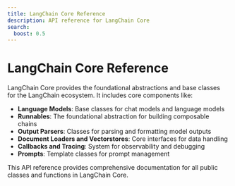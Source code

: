 ```yaml
---
title: LangChain Core Reference
description: API reference for LangChain Core
search:
  boost: 0.5
---
```


<style>
.md-sidebar {
  display: block !important;
}
</style>

# LangChain Core Reference

LangChain Core provides the foundational abstractions and base classes for the LangChain ecosystem. It includes core components like:

- **Language Models**: Base classes for chat models and language models
- **Runnables**: The foundational abstraction for building composable chains
- **Output Parsers**: Classes for parsing and formatting model outputs
- **Document Loaders and Vectorstores**: Core interfaces for data handling
- **Callbacks and Tracing**: System for observability and debugging
- **Prompts**: Template classes for prompt management

This API reference provides comprehensive documentation for all public classes and functions in LangChain Core.
